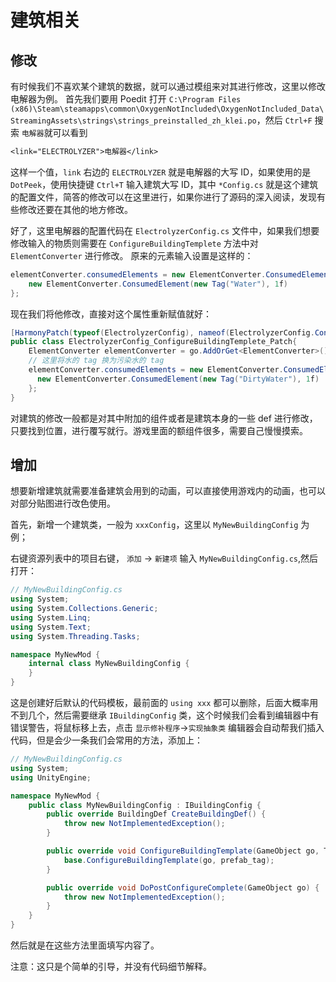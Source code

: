 # 建筑相关

## 修改

有时候我们不喜欢某个建筑的数据，就可以通过模组来对其进行修改，这里以修改电解器为例。
首先我们要用 Poedit 打开 `C:\Program Files (x86)\Steam\steamapps\common\OxygenNotIncluded\OxygenNotIncluded_Data\StreamingAssets\strings\strings_preinstalled_zh_klei.po`，然后 `Ctrl+F` 搜索
`电解器`就可以看到

```txt
<link="ELECTROLYZER">电解器</link>
```

这样一个值，`link` 右边的 `ELECTROLYZER` 就是电解器的大写 ID，如果使用的是 `DotPeek`，使用快捷键 `Ctrl+T` 输入建筑大写 ID，其中 `*Config.cs` 就是这个建筑的配置文件，简答的修改可以在这里进行，如果你进行了源码的深入阅读，发现有些修改还要在其他的地方修改。

好了，这里电解器的配置代码在 `ElectrolyzerConfig.cs` 文件中，如果我们想要修改输入的物质则需要在 `ConfigureBuildingTemplete` 方法中对 `ElementConverter` 进行修改。
原来的元素输入设置是这样的：

```cs
elementConverter.consumedElements = new ElementConverter.ConsumedElement[1]{
    new ElementConverter.ConsumedElement(new Tag("Water"), 1f)
};
```

现在我们将他修改，直接对这个属性重新赋值就好：

```cs
[HarmonyPatch(typeof(ElectrolyzerConfig), nameof(ElectrolyzerConfig.ConfigureBuildingTemplete))]
public class ElectrolyzerConfig_ConfigureBuildingTemplete_Patch{
    ElementConverter elementConverter = go.AddOrGet<ElementConverter>();
    // 这里将水的 tag 换为污染水的 tag
    elementConverter.consumedElements = new ElementConverter.ConsumedElement[1]{
      new ElementConverter.ConsumedElement(new Tag("DirtyWater"), 1f)
    };
}
```

对建筑的修改一般都是对其中附加的组件或者是建筑本身的一些 def 进行修改，只要找到位置，进行覆写就行。游戏里面的额组件很多，需要自己慢慢摸索。

## 增加

想要新增建筑就需要准备建筑会用到的动画，可以直接使用游戏内的动画，也可以对部分贴图进行改色使用。

首先，新增一个建筑类，一般为 `xxxConfig`，这里以 `MyNewBuildingConfig` 为例；

右键资源列表中的项目右键， `添加` -> `新建项` 输入 `MyNewBuildingConfig.cs`,然后打开：


```cs
// MyNewBuildingConfig.cs
using System;
using System.Collections.Generic;
using System.Linq;
using System.Text;
using System.Threading.Tasks;

namespace MyNewMod {
    internal class MyNewBuildingConfig {
    }
}

```
这是创建好后默认的代码模板，最前面的 `using xxx` 都可以删除，后面大概率用不到几个，然后需要继承 `IBuildingConfig` 类，这个时候我们会看到编辑器中有错误警告，将鼠标移上去，点击 `显示修补程序`->`实现抽象类` 编辑器会自动帮我们插入代码，但是会少一条我们会常用的方法，添加上：

```cs
// MyNewBuildingConfig.cs
using System;
using UnityEngine;

namespace MyNewMod {
    public class MyNewBuildingConfig : IBuildingConfig {
        public override BuildingDef CreateBuildingDef() {
            throw new NotImplementedException();
        }

        public override void ConfigureBuildingTemplate(GameObject go, Tag prefab_tag) {
            base.ConfigureBuildingTemplate(go, prefab_tag);
        }

        public override void DoPostConfigureComplete(GameObject go) {
            throw new NotImplementedException();
        }
    }
}
```
然后就是在这些方法里面填写内容了。

注意：这只是个简单的引导，并没有代码细节解释。